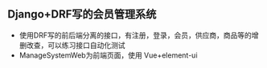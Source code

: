 ## Django+DRF写的会员管理系统

* 使用DRF写的前后端分离的接口，有注册，登录，会员，供应商，商品等的增删改查，可以练习接口自动化测试
* ManageSystemWeb为前端页面，使用 Vue+element-ui

